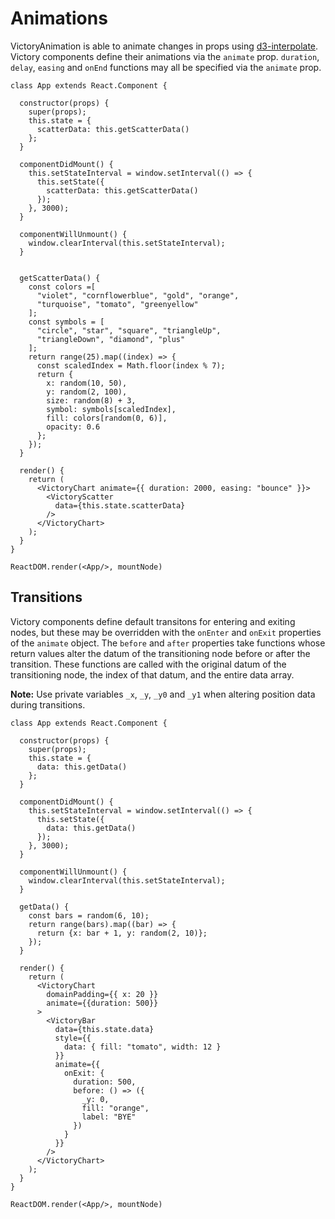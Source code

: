 # Animations

VictoryAnimation is able to animate changes in props using [d3-interpolate]. Victory components define their animations via the `animate` prop. `duration`, `delay`, `easing` and `onEnd` functions may all be specified via the `animate` prop.

```playground_norender
class App extends React.Component {

  constructor(props) {
    super(props);
    this.state = {
      scatterData: this.getScatterData()
    };
  }

  componentDidMount() {
    this.setStateInterval = window.setInterval(() => {
      this.setState({
        scatterData: this.getScatterData()
      });
    }, 3000);
  }

  componentWillUnmount() {
    window.clearInterval(this.setStateInterval);
  }


  getScatterData() {
    const colors =[
      "violet", "cornflowerblue", "gold", "orange",
      "turquoise", "tomato", "greenyellow"
    ];
    const symbols = [
      "circle", "star", "square", "triangleUp",
      "triangleDown", "diamond", "plus"
    ];
    return range(25).map((index) => {
      const scaledIndex = Math.floor(index % 7);
      return {
        x: random(10, 50),
        y: random(2, 100),
        size: random(8) + 3,
        symbol: symbols[scaledIndex],
        fill: colors[random(0, 6)],
        opacity: 0.6
      };
    });
  }

  render() {
    return (
      <VictoryChart animate={{ duration: 2000, easing: "bounce" }}>
        <VictoryScatter
          data={this.state.scatterData}
        />
      </VictoryChart>
    );
  }
}

ReactDOM.render(<App/>, mountNode)
```


## Transitions

Victory components define default transitons for entering and exiting nodes, but these may be overridden with the `onEnter` and `onExit` properties of the `animate` object. The `before` and `after` properties take functions whose return values alter the datum of the transitioning node before or after the transition. These functions are called with the original datum of the transitioning node, the index of that datum, and the entire data array.

**Note:** Use private variables `_x`, `_y`, `_y0` and `_y1` when altering position data during transitions.

```playground_norender
class App extends React.Component {

  constructor(props) {
    super(props);
    this.state = {
      data: this.getData()
    };
  }

  componentDidMount() {
    this.setStateInterval = window.setInterval(() => {
      this.setState({
        data: this.getData()
      });
    }, 3000);
  }

  componentWillUnmount() {
    window.clearInterval(this.setStateInterval);
  }

  getData() {
    const bars = random(6, 10);
    return range(bars).map((bar) => {
      return {x: bar + 1, y: random(2, 10)};
    });
  }

  render() {
    return (
      <VictoryChart
        domainPadding={{ x: 20 }}
        animate={{duration: 500}}
      >
        <VictoryBar
          data={this.state.data}
          style={{
            data: { fill: "tomato", width: 12 }
          }}
          animate={{
            onExit: {
              duration: 500,
              before: () => ({
                _y: 0,
                fill: "orange",
                label: "BYE"
              })
            }
          }}
        />
      </VictoryChart>
    );
  }
}

ReactDOM.render(<App/>, mountNode)
```


[d3-interpolate]: https://github.com/d3/d3-interpolate
